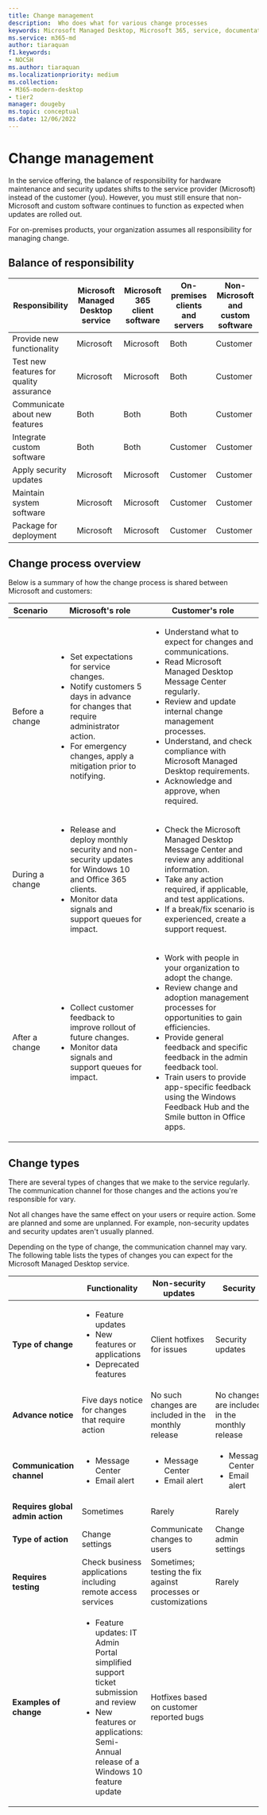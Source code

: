 ```yaml
---
title: Change management
description:  Who does what for various change processes
keywords: Microsoft Managed Desktop, Microsoft 365, service, documentation
ms.service: m365-md
author: tiaraquan
f1.keywords:
- NOCSH
ms.author: tiaraquan
ms.localizationpriority: medium
ms.collection: 
- M365-modern-desktop
- tier2
manager: dougeby
ms.topic: conceptual
ms.date: 12/06/2022
---
```


# Change management

In the service offering, the balance of responsibility for hardware maintenance and security updates shifts to the service provider (Microsoft) instead of the customer (you). However, you must still ensure that non-Microsoft and custom software continues to function as expected when updates are rolled out.

For on-premises products, your organization assumes all responsibility for managing change.

## Balance of responsibility

| Responsibility | Microsoft Managed Desktop service | Microsoft 365 client software | On-premises clients and servers | Non-Microsoft and custom software
| ----- | ----- | ----- | ----- | ----- |
| Provide new functionality | Microsoft | Microsoft | Both | Customer
| Test new features for quality assurance |  Microsoft | Microsoft | Both | Customer
| Communicate about new features | Both | Both | Both | Customer
| Integrate custom software | Both | Both | Customer | Customer
| Apply security updates | Microsoft | Microsoft | Customer | Customer
| Maintain system software | Microsoft | Microsoft | Customer | Customer
| Package for deployment | Microsoft | Microsoft | Customer | Customer

## Change process overview

Below is a summary of how the change process is shared between Microsoft and customers:

| Scenario | Microsoft's role | Customer's role |
| ----- | ----- | ----- |
| Before a change | <ul><li>Set expectations for service changes.</li><li>Notify customers 5 days in advance for changes that require administrator action.</li><li>For emergency changes, apply a mitigation prior to notifying.</li></ul> | <ul><li>Understand what to expect for changes and communications.</li><li>Read Microsoft Managed Desktop Message Center regularly.</li><li>Review and update internal change management processes.</li><li>Understand, and check compliance with Microsoft Managed Desktop requirements. </li><li>Acknowledge and approve, when required.</li></ul>
| During a change | <ul><li>Release and deploy monthly security and non-security updates for Windows 10 and Office 365 clients.</li><li>Monitor data signals and support queues for impact.</li></ul> | <ul><li>Check the Microsoft Managed Desktop Message Center and review any additional information.</li><li>Take any action required, if applicable, and test applications.</li><li>If a break/fix scenario is experienced, create a support request.</li></ul> |
| After a change | <ul><li>Collect customer feedback to improve rollout of future changes.</li><li>Monitor data signals and support queues for impact.</li></ul> | <ul><li>Work with people in your organization to adopt the change.</li><li>Review change and adoption management processes for opportunities to gain efficiencies.</li><li>Provide general feedback and specific feedback in the admin feedback tool.</li><li>Train users to provide app-specific feedback using the Windows Feedback Hub and the Smile button in Office apps.</li></ul> |

## Change types

There are several types of changes that we make to the service regularly. The communication channel for those changes and the actions you're responsible for vary.

Not all changes have the same effect on your users or require action. Some are planned and some are unplanned. For example, non-security updates and security updates aren't usually planned.

Depending on the type of change, the communication channel may vary. The following table lists the types of changes you can expect for the Microsoft Managed Desktop service.

|  | Functionality | Non-security updates | Security |
| ----- | ----- | ----- | ----- |
| **Type of change** | <ul><li>Feature updates</li><li>New features or applications</li><li>Deprecated features</li></ul> | Client hotfixes for issues | Security updates |
**Advance notice** | Five days notice for changes that require action | No such changes are included in the monthly release | No changes are included in the monthly release |
**Communication channel** | <ul><li>Message Center</li><li>Email alert</li></ul> | <ul><li>Message Center</li><li>Email alert</li></ul> | <ul><li>Message Center</li><li>Email alert</li></ul> |
**Requires global admin action** | Sometimes | Rarely | Rarely |
**Type of action** | Change settings | Communicate changes to users | Change admin settings |
**Requires testing** | Check business applications including remote access services | Sometimes; testing the fix against processes or customizations | Rarely |
**Examples of change** | <ul><li>Feature updates: IT Admin Portal simplified support ticket submission and review</li><li>New features or applications: Semi-Annual release of a Windows 10 feature update</li></ul> | Hotfixes based on customer reported bugs |
